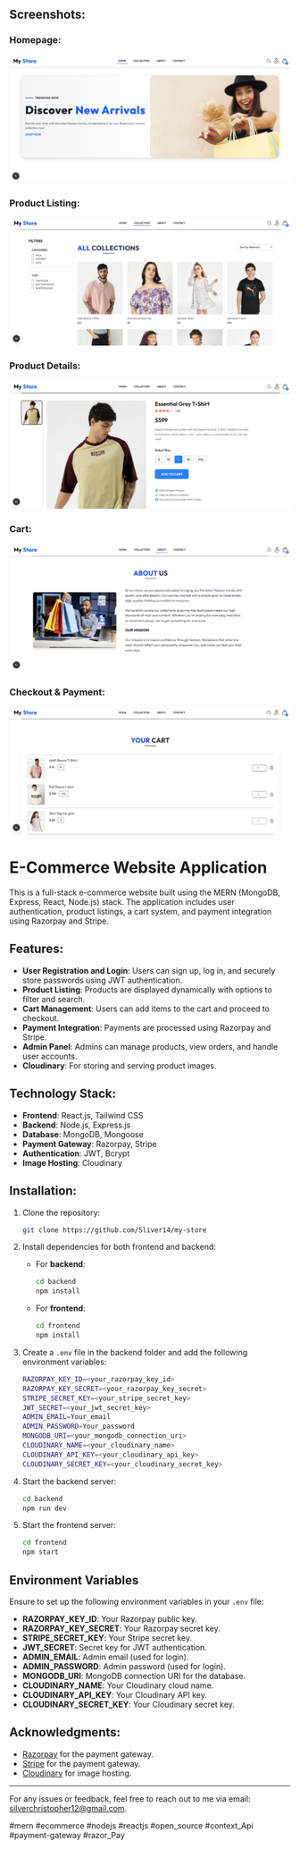 ## Screenshots:

### Homepage:
![Home Page](public/e1.png)

### Product Listing:
![Product Listing](public/e2.png)

### Product Details:
![Product Details](public/e3.png)

### Cart:
![Cart Page](public/e4.png)

### Checkout & Payment:
![Checkout Page](public/e5.png)

# E-Commerce Website Application

This is a full-stack e-commerce website built using the MERN (MongoDB, Express, React, Node.js) stack. The application includes user authentication, product listings, a cart system, and payment integration using Razorpay and Stripe. 

## Features:
- **User Registration and Login**: Users can sign up, log in, and securely store passwords using JWT authentication.
- **Product Listing**: Products are displayed dynamically with options to filter and search.
- **Cart Management**: Users can add items to the cart and proceed to checkout.
- **Payment Integration**: Payments are processed using Razorpay and Stripe.
- **Admin Panel**: Admins can manage products, view orders, and handle user accounts.
- **Cloudinary**: For storing and serving product images.

<!-- ## Live Links:
- **Frontend**: [https://myshop-1-97f4.onrender.com/](https://myshop-1-97f4.onrender.com/)
- **Admin Panel**: [https://myshop-admin.onrender.com](https://myshop-admin.onrender.com) -->


## Technology Stack:
- **Frontend**: React.js, Tailwind CSS
- **Backend**: Node.js, Express.js
- **Database**: MongoDB, Mongoose
- **Payment Gateway**: Razorpay, Stripe
- **Authentication**: JWT, Bcrypt
- **Image Hosting**: Cloudinary


## Installation:

1. Clone the repository:
   ```bash
   git clone https://github.com/Sliver14/my-store
   ```

2. Install dependencies for both frontend and backend:

   - For **backend**:
     ```bash
     cd backend
     npm install
     ```

   - For **frontend**:
     ```bash
     cd frontend
     npm install
     ```

3. Create a `.env` file in the backend folder and add the following environment variables:

   ```bash
   RAZORPAY_KEY_ID=<your_razorpay_key_id>
   RAZORPAY_KEY_SECRET=<your_razorpay_key_secret>
   STRIPE_SECRET_KEY=<your_stripe_secret_key>
   JWT_SECRET=<your_jwt_secret_key>
   ADMIN_EMAIL=Your_email
   ADMIN_PASSWORD=Your_password
   MONGODB_URI=<your_mongodb_connection_uri>
   CLOUDINARY_NAME=<your_cloudinary_name>
   CLOUDINARY_API_KEY=<your_cloudinary_api_key>
   CLOUDINARY_SECRET_KEY=<your_cloudinary_secret_key>
   ```

4. Start the backend server:
   ```bash
   cd backend
   npm run dev
   ```

5. Start the frontend server:
   ```bash
   cd frontend
   npm start
   ```

## Environment Variables

Ensure to set up the following environment variables in your `.env` file:

- **RAZORPAY_KEY_ID**: Your Razorpay public key.
- **RAZORPAY_KEY_SECRET**: Your Razorpay secret key.
- **STRIPE_SECRET_KEY**: Your Stripe secret key.
- **JWT_SECRET**: Secret key for JWT authentication.
- **ADMIN_EMAIL**: Admin email (used for login).
- **ADMIN_PASSWORD**: Admin password (used for login).
- **MONGODB_URI**: MongoDB connection URI for the database.
- **CLOUDINARY_NAME**: Your Cloudinary cloud name.
- **CLOUDINARY_API_KEY**: Your Cloudinary API key.
- **CLOUDINARY_SECRET_KEY**: Your Cloudinary secret key.

<!-- ## License: -->
<!-- This project is licensed under the MIT License - see the [LICENSE](LICENSE) file for details. -->

## Acknowledgments:
- [Razorpay](https://razorpay.com) for the payment gateway.
- [Stripe](https://stripe.com) for the payment gateway.
- [Cloudinary](https://cloudinary.com) for image hosting.

---

For any issues or feedback, feel free to reach out to me via email: silverchristopher12@gmail.com.

#mern
#ecommerce
#nodejs
#reactjs
#open_source
#context_Api
#payment-gateway
#razor_Pay